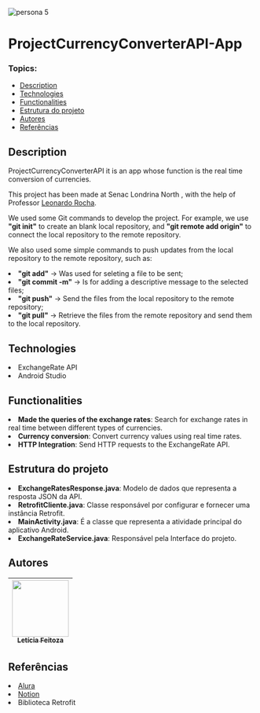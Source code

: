 ![persona 5](https://cdn2.steamgriddb.com/hero_thumb/a45613e8740e38fe7d019d79fbf8712b.jpg)
# ProjectCurrencyConverterAPI-App


### Topics:
* [Description](#description)
* [Technologies](#technologies)
* [Functionalities](#functionalities)
* [Estrutura do projeto](#estrutura-do-projeto)
* [Autores](#autores)
* [Referências](#referências)

## Description
<p>ProjectCurrencyConverterAPI it is an app whose function is the real time conversion of currencies.</p>
<p>This project has been made at Senac Londrina North , with the help of Professor <a href="https://github.com/leonardossrocha">Leonardo Rocha</a>.</p>
<p>We used some Git commands to develop the project. For example, we use <b>"git init"</b> to create an blank local repository, and <b>"git remote add origin"</b> to connect the local repository to the remote repository.</p>
<p>We also used some simple commands to push updates from the local repository to the remote repository, such as: 
  <li><b>"git add"</b> -> Was used for seleting a file to be sent;</li>
  <li><b>"git commit -m"</b> -> Is for adding a descriptive message to the selected files;</li>
  <li><b>"git push"</b> -> Send the files from the local repository to the remote repository;</li>
  <li><b>"git pull"</b> -> Retrieve the files from the remote repository and send them to the local repository.</li></p>

## Technologies
<li>ExchangeRate API</li>
<li>Android Studio</li>

## Functionalities
<li><b>Made the queries of the exchange rates</b>: Search for exchange rates in real time between different types of currencies.</li>
<li><b>Currency conversion</b>: Convert currency values using real time rates.</li>
<li><b>HTTP Integration</b>: Send HTTP requests to the ExchangeRate API.</li>

## Estrutura do projeto
<li><b>ExchangeRatesResponse.java</b>: Modelo de dados que representa a resposta JSON da API.</li>
<li><b>RetrofitCliente.java</b>: Classe responsável por configurar e fornecer uma instância Retrofit.</li>
<li><b>MainActivity.java</b>: É a classe que representa a atividade principal do aplicativo Android.</li>
<li><b>ExchangeRateService.java</b>: Responsável pela Interface do projeto.</li>

## Autores
| [<img loading="lazy" src="https://avatars.githubusercontent.com/u/180124583?v=4" width=115><br><sub>Letícia Feitoza</sub>](https://github.com/LmayuXD)|
| :---: |

## Referências 
<li><a href="https://www.alura.com.br/artigos/escrever-bom-readme?utm_term=&utm_campaign=topo-aon-search-gg-dsa-artigos_conteudos&utm_source=google&utm_medium=cpc&campaign_id=11384329873_164240702375_703829337057&utm_id=11384329873_164240702375_703829337057&hsa_acc=7964138385&hsa_cam=topo-aon-search-gg-dsa-artigos_conteudos&hsa_grp=164240702375&hsa_ad=703829337057&hsa_src=g&hsa_tgt=dsa-2276348409543&hsa_kw=&hsa_mt=&hsa_net=google&hsa_ver=3&gad_source=1&gad_campaignid=11384329873&gbraid=0AAAAADpqZICk0MzLro-t3DLjYjxFyjzVj&gclid=EAIaIQobChMIxpD8vsaejwMVlQ9ECB1L1x5IEAAYASAAEgLF9PD_BwE">Alura</a></li>
<li><a href="https://www.notion.com/">Notion</a></li>
<li>Biblioteca Retrofit</li>

